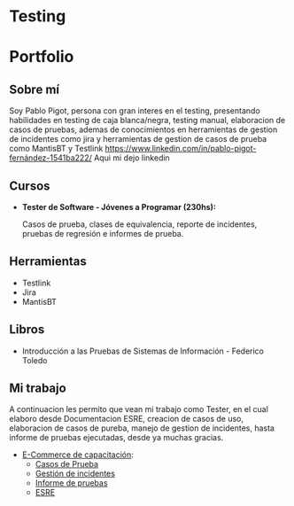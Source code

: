 # Testing

# Portfolio
## Sobre mí
Soy Pablo Pigot, persona con gran interes en el testing, presentando habilidades en testing de caja blanca/negra, testing manual, elaboracion de casos de pruebas, ademas de conocimientos en herramientas de gestion de incidentes como jira y herramientas de gestion de casos de prueba como MantisBT y Testlink
https://www.linkedin.com/in/pablo-pigot-fernández-1541ba222/
Aqui mi dejo linkedin

## Cursos
* **Tester de Software - Jóvenes a Programar (230hs):**

  Casos de prueba, clases de equivalencia, reporte de incidentes, pruebas de regresión e informes de prueba.
  
## Herramientas

* Testlink
* Jira
* MantisBT

## Libros
* Introducción a las Pruebas de Sistemas de Información - Federico Toledo

## Mi trabajo
A continuacion les permito que vean mi trabajo como Tester, en el cual elaboro desde Documentacion ESRE, creacion de casos de uso, elaboracion de casos de pureba, manejo de gestion de incidentes, hasta informe de pruebas ejecutadas, desde ya muchas gracias.

* [E-Commerce de capacitación](https://japceibal.github.io/e-mercado-TESTING/index.html):
  * [Casos de Prueba](https://docs.google.com/spreadsheets/d/1MWO8qKHfZQzamuQ3Qt8JLVEY9HE6AP6A/edit?usp=sharing&ouid=117041756752276935516&rtpof=true&sd=true)
  * [Gestión de incidentes](https://docs.google.com/spreadsheets/d/1nRp7V52DuIFU4XVTpboK-cfvCAot0wxx/edit?usp=sharing&ouid=117041756752276935516&rtpof=true&sd=true)
  * [Informe de pruebas](https://docs.google.com/document/d/1sbyaWFNVseng-HZmrhCc18nBaC9K8sV2/edit?usp=sharing&ouid=117041756752276935516&rtpof=true&sd=true)
  * [ESRE](https://docs.google.com/document/d/1UI1Iwq4DDmoepqJOVbhXxl1GKPQXc6hZ/edit?usp=sharing&ouid=117041756752276935516&rtpof=true&sd=true)
